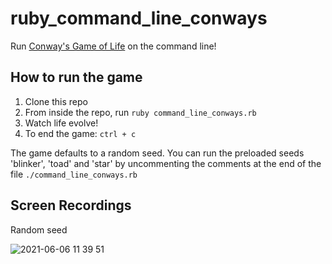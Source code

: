 # ruby_command_line_conways

Run [Conway's Game of Life](https://en.wikipedia.org/wiki/Conway%27s_Game_of_Life) on the command line!




## How to run the game
1. Clone this repo
1. From inside the repo, run `ruby command_line_conways.rb`
1. Watch life evolve!
1. To end the game: `ctrl + c`

The game defaults to a random seed. 
You can run the preloaded seeds 'blinker', 'toad' and 'star' by uncommenting the comments at the end of the file `./command_line_conways.rb` 

## Screen Recordings
Random seed


![2021-06-06 11 39 51](https://user-images.githubusercontent.com/8527715/120908195-02ea6880-c6bc-11eb-8aad-982df3f44992.gif)


